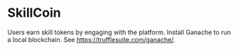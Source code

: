 # SkillCoin

Users earn skill tokens by engaging with the platform. Install Ganache to run a local blockchain. See https://trufflesuite.com/ganache/.
